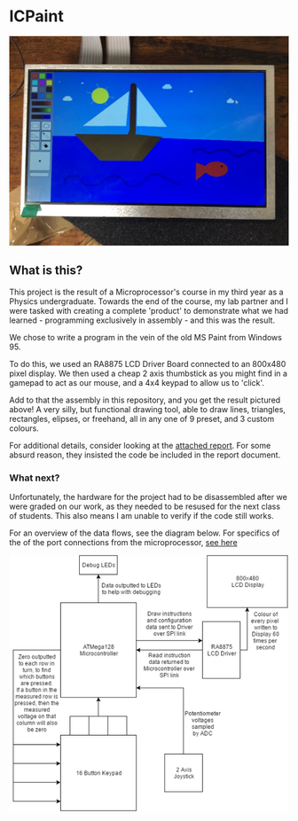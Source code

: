 # ICPaint
![Photograph of the project end result.](images/demo.jpg)

## What is this?
This project is the result of a Microprocessor's course in my third year as a Physics undergraduate.
Towards the end of the course, my lab partner and I were tasked with creating a complete 'product' to demonstrate what we had learned - programming exclusively in assembly - and this was the result.

We chose to write a program in the vein of the old MS Paint from Windows 95.

To do this, we used an RA8875 LCD Driver Board connected to an 800x480 pixel display.
We then used a cheap 2 axis thumbstick as you might find in a gamepad to act as our mouse, and a 4x4 keypad to allow us to 'click'.

Add to that the assembly in this repository, and you get the result pictured above!
A very silly, but functional drawing tool, able to draw lines, triangles, rectangles, elipses, or freehand, all in any one of 9 preset, and 3 custom colours.

For additional details, consider looking at the [attached report](Microprocessor%20Project%20Report%20V5.pdf).
For some absurd reason, they insisted the code be included in the report document.

### What next?
Unfortunately, the hardware for the project had to be disassembled after we were graded on our work, as they needed to be resused for the next class of students.
This also means I am unable to verify if the code still works.

For an overview of the data flows, see the diagram below.
For specifics of the of the port connections from the microprocessor, [see here](images/hardware_connections.png)


 
![image](images/hardware_data_flow_diagram.png)
